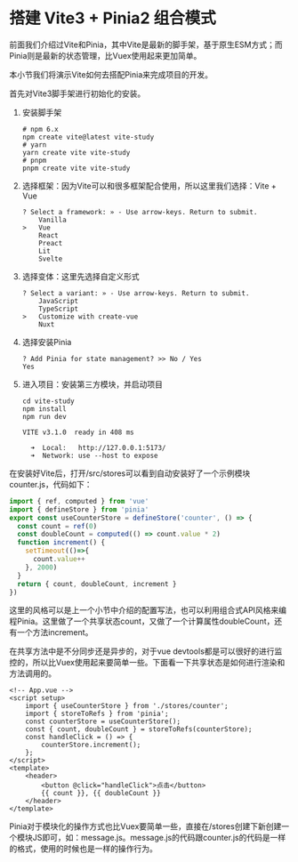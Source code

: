 # 搭建 Vite3 + Pinia2 组合模式

前面我们介绍过Vite和Pinia，其中Vite是最新的脚手架，基于原生ESM方式；而Pinia则是最新的状态管理，比Vuex使用起来更加简单。

本小节我们将演示Vite如何去搭配Pinia来完成项目的开发。

首先对Vite3脚手架进行初始化的安装。

1. 安装脚手架

   ```she
   # npm 6.x
   npm create vite@latest vite-study
   # yarn
   yarn create vite vite-study
   # pnpm
   pnpm create vite vite-study
   ```

2. 选择框架：因为Vite可以和很多框架配合使用，所以这里我们选择：Vite + Vue

   ```she
   ? Select a framework: » - Use arrow-keys. Return to submit.
       Vanilla
   >   Vue
       React
       Preact
       Lit
       Svelte
   ```

3. 选择变体：这里先选择自定义形式

   ```shell
   ? Select a variant: » - Use arrow-keys. Return to submit.
       JavaScript
       TypeScript
   >   Customize with create-vue
       Nuxt
   ```

4. 选择安装Pinia

   ```shell
   ? Add Pinia for state management? >> No / Yes
   Yes
   ```

5. 进入项目：安装第三方模块，并启动项目

    ```shell
    cd vite-study
    npm install
    npm run dev
    
    VITE v3.1.0  ready in 408 ms
    
      ➜  Local:   http://127.0.0.1:5173/
      ➜  Network: use --host to expose
    ```

在安装好Vite后，打开/src/stores可以看到自动安装好了一个示例模块counter.js，代码如下：

```js
import { ref, computed } from 'vue'
import { defineStore } from 'pinia'
export const useCounterStore = defineStore('counter', () => {
  const count = ref(0)
  const doubleCount = computed(() => count.value * 2)
  function increment() {
    setTimeout(()=>{
      count.value++
    }, 2000)
  }
  return { count, doubleCount, increment }
})
```

这里的风格可以是上一个小节中介绍的配置写法，也可以利用组合式API风格来编程Pinia。这里做了一个共享状态count，又做了一个计算属性doubleCount，还有一个方法increment。

在共享方法中是不分同步还是异步的，对于vue devtools都是可以很好的进行监控的，所以比Vuex使用起来要简单一些。下面看一下共享状态是如何进行渲染和方法调用的。

```vue
<!-- App.vue -->
<script setup>
    import { useCounterStore } from './stores/counter';
    import { storeToRefs } from 'pinia';
    const counterStore = useCounterStore();
    const { count, doubleCount } = storeToRefs(counterStore);
    const handleClick = () => {
        counterStore.increment();
    };
</script>
<template>
	<header>
    	<button @click="handleClick">点击</button>
    	{{ count }}, {{ doubleCount }}
    </header>
</template>
```

Pinia对于模块化的操作方式也比Vuex要简单一些，直接在/stores创建下新创建一个模块JS即可，如：message.js。message.js的代码跟counter.js的代码是一样的格式，使用的时候也是一样的操作行为。

